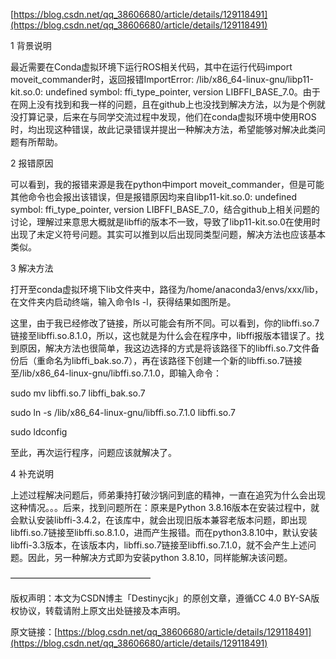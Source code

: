 [https://blog.csdn.net/qq_38606680/article/details/129118491](https://blog.csdn.net/qq_38606680/article/details/129118491)

1 背景说明

最近需要在Conda虚拟环境下运行ROS相关代码，其中在运行代码import moveit_commander时，返回报错ImportError: /lib/x86_64-linux-gnu/libp11-kit.so.0: undefined symbol: ffi_type_pointer, version LIBFFI_BASE_7.0。由于在网上没有找到和我一样的问题，且在github上也没找到解决方法，以为是个例就没打算记录，后来在与同学交流过程中发现，他们在conda虚拟环境中使用ROS时，均出现这种错误，故此记录错误并提出一种解决方法，希望能够对解决此类问题有所帮助。

2 报错原因

可以看到，我的报错来源是我在python中import moveit_commander，但是可能其他命令也会报出该错误，但是报错原因均来自libp11-kit.so.0: undefined symbol: ffi_type_pointer, version LIBFFI_BASE_7.0，结合github上相关问题的讨论，理解过来意思大概就是libffi的版本不一致，导致了libp11-kit.so.0在使用时出现了未定义符号问题。其实可以推到以后出现同类型问题，解决方法也应该基本类似。

3 解决方法

打开至conda虚拟环境下lib文件夹中，路径为/home/anaconda3/envs/xxx/lib，在文件夹内启动终端，输入命令ls -l，获得结果如图所是。

这里，由于我已经修改了链接，所以可能会有所不同。可以看到，你的libffi.so.7链接至libffi.so.8.1.0，所以，这也就是为什么会在程序中，libffi报版本错误了。找到原因，解决方法也很简单，我这边选择的方式是将该路径下的libffi.so.7文件备份后（重命名为libffi_bak.so.7），再在该路径下创建一个新的libffi.so.7链接至/lib/x86_64-linux-gnu/libffi.so.7.1.0，即输入命令：

sudo mv libffi.so.7 libffi_bak.so.7

sudo ln -s /lib/x86_64-linux-gnu/libffi.so.7.1.0 libffi.so.7

sudo ldconfig

至此，再次运行程序，问题应该就解决了。

4 补充说明

上述过程解决问题后，师弟秉持打破沙锅问到底的精神，一直在追究为什么会出现这种情况。。。后来，找到问题所在：原来是Python 3.8.16版本在安装过程中，就会默认安装libffi-3.4.2，在该库中，就会出现旧版本兼容老版本问题，即出现libffi.so.7链接至libffi.so.8.1.0，进而产生报错。而在python3.8.10中，默认安装libffi-3.3版本，在该版本内，libffi.so.7链接至libffi.so.7.1.0，就不会产生上述问题。因此，另一种解决方式即为安装python 3.8.10，同样能解决该问题。

————————————————

版权声明：本文为CSDN博主「Destinycjk」的原创文章，遵循CC 4.0 BY-SA版权协议，转载请附上原文出处链接及本声明。

原文链接：[https://blog.csdn.net/qq_38606680/article/details/129118491](https://blog.csdn.net/qq_38606680/article/details/129118491)